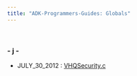 ```yaml
---
title: "ADK-Programmers-Guides: Globals"
---
```


 

### - j -

- JULY_30_2012 : <a href="_v_h_q_security_8c.md#a20899b937a16ba58997d8cdbec863384">VHQSecurity.c</a>
